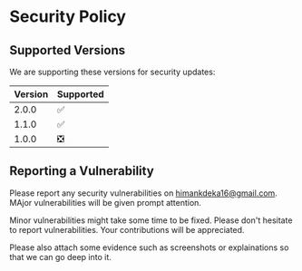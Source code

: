 # Security Policy

## Supported Versions

We are supporting these versions for security updates:

| Version | Supported          |
| ------- | ------------------ |
| 2.0.0   | ✅ |
| 1.1.0   | ✅                |
| 1.0.0   | ❎            |

## Reporting a Vulnerability

Please report any security vulnerabilities on [himankdeka16@gmail.com](himankdeka16@gmail.com). MAjor vulnerabilities will be given prompt attention.

Minor vulnerabilities might take some time to be fixed. Please don't hesitate to report vulnerabilities. Your contributions will be appreciated.

Please also attach some evidence such as screenshots or explainations so that we can go deep into it. 
